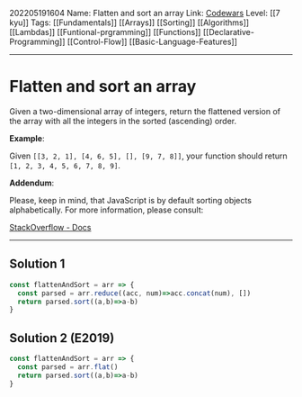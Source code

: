 202205191604
Name: Flatten and sort an array
Link: [Codewars](https://www.codewars.com/kata/57ee99a16c8df7b02d00045f/)
Level: [[7 kyu]]
Tags: [[Fundamentals]] [[Arrays]] [[Sorting]] [[Algorithms]] [[Lambdas]] [[Funtional-prgramming]] [[Functions]] [[Declarative-Programming]] [[Control-Flow]] [[Basic-Language-Features]]

---

# Flatten and sort an array

Given a two-dimensional array of integers, return the flattened version of the array with all the integers in the sorted (ascending) order.

**Example**:

Given `[[3, 2, 1], [4, 6, 5], [], [9, 7, 8]]`, your function should return `[1, 2, 3, 4, 5, 6, 7, 8, 9]`.

**Addendum**:

Please, keep in mind, that JavaScript is by default sorting objects alphabetically. For more information, please consult:

[StackOverflow - Docs](http://stackoverflow.com/questions/6093874/why-doesnt-the-sort-function-of-javascript-work-well)

---

## Solution 1

``` javascript
const flattenAndSort = arr => {
  const parsed = arr.reduce((acc, num)=>acc.concat(num), [])
  return parsed.sort((a,b)=>a-b)
}
```


## Solution 2 (E2019)

``` javascript
const flattenAndSort = arr => {
  const parsed = arr.flat()
  return parsed.sort((a,b)=>a-b)
}
```
